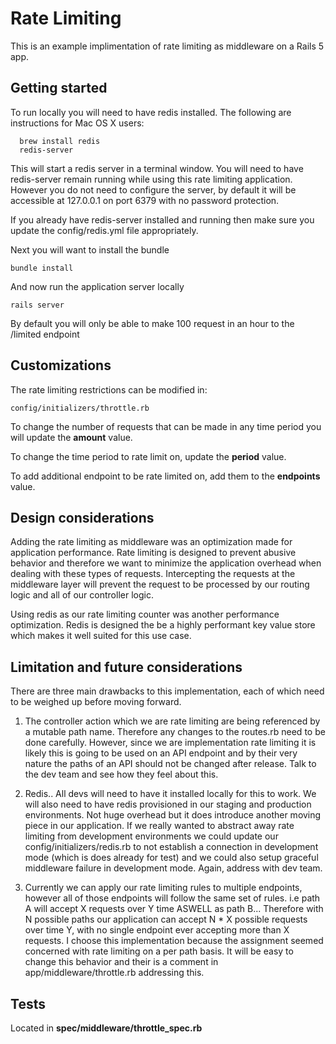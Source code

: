 # Rate Limiting
This is an example implimentation of rate limiting as middleware on a Rails 5 app.

## Getting started

To run locally you will need to have redis installed. The following are instructions for Mac OS X users:

```
  brew install redis
  redis-server
```

This will start a redis server in a terminal window. You will need to have redis-server remain running while using this rate limiting application. However you do not need to configure the server, by default it will be accessible at 127.0.0.1 on port 6379 with no password protection.

If you already have redis-server installed and running then make sure you update the config/redis.yml file appropriately.

Next you will want to install the bundle

```
bundle install
```

And now run the application server locally

```
rails server
```

By default you will only be able to make 100 request in an hour to the /limited endpoint

## Customizations
The rate limiting restrictions can be modified in:

```
config/initializers/throttle.rb
```

To change the number of requests that can be made in any time period you will update the **amount** value.

To change the time period to rate limit on, update the **period** value.

To add additional endpoint to be rate limited on, add them to the **endpoints** value.

## Design considerations
Adding the rate limiting as middleware was an optimization made for application performance. Rate limiting is designed to prevent abusive behavior and therefore we want to minimize the application overhead when dealing with these types of requests. Intercepting the requests at the middleware layer will prevent the request to be processed by our routing logic and all of our controller logic.

Using redis as our rate limiting counter was another performance optimization. Redis is designed the be a highly performant key value store which makes it well suited for this use case.

## Limitation and future considerations
There are three main drawbacks to this implementation, each of which need to be weighed up before moving forward.

1. The controller action which we are rate limiting are being referenced by a mutable path name. Therefore any changes to the routes.rb need to be done carefully. However, since we are implementation rate limiting it is likely this is going to be used on an API endpoint and by their very nature the paths of an API should not be changed after release. Talk to the dev team and see how they feel about this.

2. Redis.. All devs will need to have it installed locally for this to work. We will also need to have redis provisioned in our staging and production environments. Not huge overhead but it does introduce another moving piece in our application.  If we really wanted to abstract away rate limiting from development environments we could update our config/initializers/redis.rb to not establish a connection in development mode (which is does already for test) and we could also setup graceful middleware failure in development mode. Again, address with dev team.

3. Currently we can apply our rate limiting rules to multiple endpoints, however all of those endpoints will follow the same set of rules. i.e path A will accept X requests over Y time ASWELL as path B... Therefore with N possible paths our application can accept N * X possible requests over time Y, with no single endpoint ever accepting more than X requests. I choose this implementation because the assignment seemed concerned with rate limiting on a per path basis. It will be easy to change this behavior and their is a comment in app/middleware/throttle.rb addressing this.

## Tests

Located in **spec/middleware/throttle_spec.rb**

